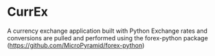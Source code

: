 # CurrEx
A currency exchange application built with Python
Exchange rates and conversions are pulled and performed using the forex-python package (https://github.com/MicroPyramid/forex-python)
